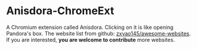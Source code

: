 # Anisdora-ChromeExt
A Chromium extension called Anisdora. Clicking on it is like opening Pandora's box. The website list from github: [zxyao145/awesome-websites](https://github.com/zxyao145/awesome-websites). If you are interested, **you are welcome to contribute** more websites.
